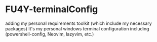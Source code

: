 # FU4Y-terminalConfig
adding my personal requirements toolkit (which include my necessary packages)
It's my personal windows terminal configuration including (powershell-config, Neovim, lazyvim, etc.)
